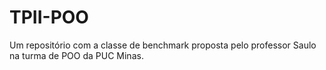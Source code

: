 # TPII-POO
Um repositório com a classe de benchmark proposta pelo professor Saulo na turma de POO da PUC Minas.
